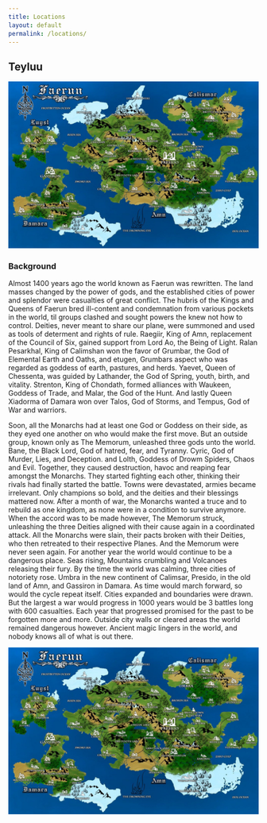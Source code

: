 ```yaml
---
title: Locations
layout: default
permalink: /locations/
---
```

## Teyluu

![map-of-new-faerun](/assets/faerun.jpg)

### Background

Almost 1400 years ago the world known as Faerun was rewritten. The land masses changed by the power of gods, and the established cities of power and splendor were casualties of great conflict. The hubris of the Kings and Queens of Faerun bred ill-content and condemnation from various pockets in the world, til groups clashed and sought powers the knew not how to control. Deities, never meant to share our plane, were summoned and used as tools of determent and rights of rule. 
Raegiir, King of Amn, replacement of the Council of Six, gained support from Lord Ao, the Being of Light. 
Ralan Pesarkhal, King of Calimshan won the favor of Grumbar, the God of Elemental Earth and Oaths, and etugen, Grumbars aspect who was regarded as goddess of earth, pastures, and herds. 
Yaevet, Queen of Chessenta, was guided by Lathander, the God of Spring, youth, birth, and vitality. 
Strenton, King of Chondath, formed alliances with Waukeen, Goddess of Trade, and Malar, the God of the Hunt. 
And lastly Queen Xiadorma of Damara won over Talos, God of Storms, and Tempus, God of War and warriors.

Soon, all the Monarchs had at least one God or Goddess on their side, as they eyed one another on who would make the first move. But an outside group, known only as The Memorum, unleashed three gods unto the world. Bane, the Black Lord, God of hatred, fear, and Tyranny. Cyric, God of Murder, Lies, and Deception. and Lolth, Goddess of Drowm Spiders, Chaos and Evil. Together, they caused destruction, havoc and reaping fear amongst the Monarchs. They started fighting each other, thinking their rivals had finally started the battle. Towns were devastated, armies became irrelevant. Only champions so bold, and the deities and their blessings mattered now. After a month of war, the Monarchs wanted a truce and to rebuild as one kingdom, as none were in a condition to survive anymore. When the accord was to be made however, The Memorum struck, unleashing the three Deities aligned with their cause again in a coordinated attack. All the Monarchs were slain, their pacts broken with their Deities, who then retreated to their respective Planes. And the Memorum were never seen again. For another year the world would continue to be a dangerous place. Seas rising, Mountains crumbling and Volcanoes releasing their fury. By the time the world was calming, three cities of notoriety rose. Umbra in the new continent of Calimsar, Presido, in the old land of Amn, and Gassiron in Damara. As time would march forward, so would the cycle repeat itself. Cities expanded and boundaries were drawn. But the largest a war would progress in 1000 years would be 3 battles long with 600 casualties. Each year that progressed promised for the past to be forgotten more and more. Outside city walls or cleared areas the world remained dangerous however. Ancient magic lingers in the world, and nobody knows all of what is out there.

![map-of-new-faerun](/assets/faerun.jpg)
